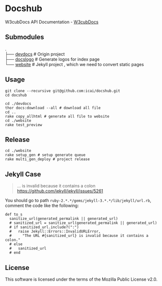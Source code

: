 # Docshub
W3cubDocs API Documentation - [W3cubDocs](http://docs.w3cub.com/)



## Submodules


.   
├── [devdocs](https://github.com/icai/devdocs/) # Origin project    
├── [docslogo](https://github.com/icai/tech-logo/) # Generate logos for index page    
└── [website](https://github.com/icai/docshub/tree/source) # Jekyll project , which we need to convert static pages	   



## Usage

	git clone --recursive git@github.com:icai/docshub.git
	cd docshub 

    cd ./devdocs 
    thor docs:download --all # download all file
    cd ..
    rake copy_allhtml # generate all file to website
    cd ./website
    rake test_preview


## Release

	cd ./website
	rake setup_gen # setup generate queue
 	rake multi_gen_deploy # project release

 

## Jekyll Case

> ... is invalid because it contains a colon https://github.com/jekyll/jekyll/issues/5261


You should go to path `ruby-2.*.*/gems/jekyll-3.*.*/lib/jekyll/url.rb`, 
comment the code like the following:

    def to_s
      sanitize_url(generated_permalink || generated_url)
      # sanitized_url = sanitize_url(generated_permalink || generated_url)
      # if sanitized_url.include?(":")
      #   raise Jekyll::Errors::InvalidURLError,
      #     "The URL #{sanitized_url} is invalid because it contains a colon."
      # else
      #   sanitized_url
      # end


## License

This software is licensed under the terms of the Mozilla Public License v2.0. 




